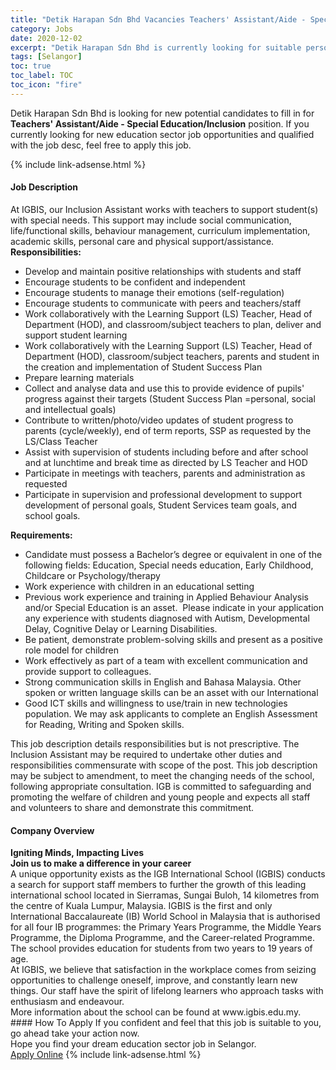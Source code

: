 ```yaml
---
title: "Detik Harapan Sdn Bhd Vacancies Teachers' Assistant/Aide - Special Education/Inclusion" 
category: Jobs 
date: 2020-12-02 
excerpt: "Detik Harapan Sdn Bhd is currently looking for suitable person to fill in the Teachers' Assistant/Aide - Special Education/Inclusion which positioned at Selangor" 
tags: [Selangor] 
toc: true 
toc_label: TOC 
toc_icon: "fire" 
--- 
```


<p>Detik Harapan Sdn Bhd is looking for new potential candidates to fill in for <b>Teachers' Assistant/Aide - Special Education/Inclusion</b> position. If you currently looking for new education sector job opportunities and qualified with the job desc, feel free to apply this job.
</p>{% include link-adsense.html %} 
 <div><div><div><h4>Job Description</h4></div></div><div><div><span><div><div><div><div>At IGBIS, our Inclusion Assistant works with teachers to support student(s) with special needs. This support may include social communication, life/functional skills, behaviour management, curriculum implementation, academic skills, personal care and physical support/assistance.</div><div><strong>Responsibilities:</strong></div><ul><li>Develop and maintain positive relationships with students and staff</li><li>Encourage students to be confident and independent</li><li>Encourage students to manage their emotions (self-regulation)</li><li>Encourage students to communicate with peers and teachers/staff</li><li>Work collaboratively with the Learning Support (LS) Teacher, Head of Department (HOD), and classroom/subject teachers to plan, deliver and support student learning</li><li>Work collaboratively with the Learning Support (LS) Teacher, Head of Department (HOD), classroom/subject teachers, parents and student in the creation and implementation of Student Success Plan</li><li>Prepare learning materials</li><li>Collect and analyse data and use this to provide evidence of pupils' progress against their targets (Student Success Plan =personal, social and intellectual goals)</li><li>Contribute to written/photo/video updates of student progress to parents (cycle/weekly), end of term reports, SSP as requested by the LS/Class Teacher</li><li>Assist with supervision of students including before and after school and at lunchtime and break time as directed by LS Teacher and HOD</li><li>Participate in meetings with teachers, parents and administration as requested</li><li>Participate in supervision and professional development to support development of personal goals, Student Services team goals, and school goals.</li></ul><div><strong>Requirements:</strong></div><ul><li>Candidate must possess a Bachelor&#8217;s degree or equivalent in one of the following fields: Education, Special needs education, Early Childhood, Childcare or Psychology/therapy</li><li>Work experience with children in an educational setting&#160;</li><li>Previous work experience and training in Applied Behaviour Analysis and/or Special Education is an asset.&#160; Please indicate in your application any experience with students diagnosed with Autism, Developmental Delay, Cognitive Delay or Learning Disabilities.</li><li>Be patient, demonstrate problem-solving skills and present as a positive role model for children</li><li>Work effectively as part of a team with excellent communication and provide support to colleagues.</li><li>Strong communication skills in English and Bahasa Malaysia. Other spoken or written language skills can be an asset with our International</li><li>Good ICT skills and willingness to use/train in new technologies population. We may ask applicants to complete an English Assessment for Reading, Writing and Spoken skills.</li></ul><div>This job description details responsibilities but is not prescriptive. The Inclusion Assistant may be required to undertake other duties and responsibilities commensurate with scope of the post. This job description may be subject to amendment, to meet the changing needs of the school, following appropriate consultation. IGB is committed to safeguarding and promoting the welfare of children and young people and expects all staff and volunteers to share and demonstrate this commitment.</div></div></div></div></span></div></div></div> 
<div><div><div><h4>Company Overview</h4></div></div><div><div><span><div><div>
<div>
<strong>Igniting Minds,&#160;</strong><strong>Impacting Lives</strong></div>
<div>
<strong>Join us to make a difference in your career</strong></div>
<div>
		A unique opportunity exists as the IGB International School (IGBIS) conducts a search for support staff members to further the growth of this leading international school located in Sierramas, Sungai Buloh, 14 kilometres from the centre of Kuala Lumpur, Malaysia. IGBIS is the first and only International Baccalaureate (IB) World School in Malaysia that is authorised for all four IB programmes: the Primary Years Programme, the Middle Years Programme, the Diploma Programme, and the Career-related Programme. The school provides education for students from two years to 19 years of age.</div>
</div>
<div>
	At IGBIS, we believe that satisfaction in the workplace comes from seizing opportunities to challenge oneself, improve, and constantly learn new things. Our staff have the spirit of lifelong learners who approach tasks with enthusiasm and endeavour.</div>
<div>
	More information about the school can be found at www.igbis.edu.my.</div></div></span></div></div></div> 
#### How To Apply 
If you confident and feel that this job is suitable to you, go ahead take your action now. <br/> 
Hope you find your dream education sector job in Selangor. <br/> 
<a href="https://www.jobstreet.com.my/en/job/teachers-assistant-aide-special-education-inclusion-4434931?jobId=jobstreet-my-job-4434931&sectionRank=2&token=0~e326ce51-e675-432f-9064-750f31009504&fr=SRP%20View%20In%20New%20Ta" class="btn btn--info" target="_blank" rel="nofollow noopenner">Apply Online</a> 
{% include link-adsense.html %} 